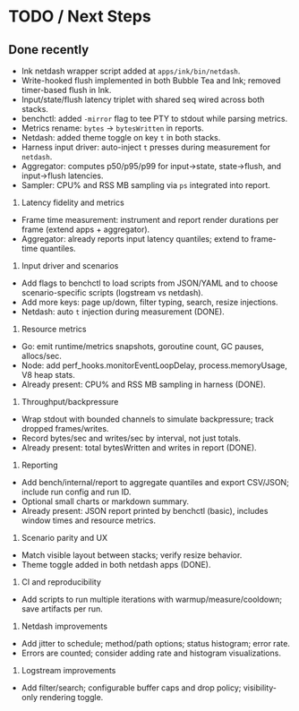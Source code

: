 # TODO / Next Steps

## Done recently

- Ink netdash wrapper script added at `apps/ink/bin/netdash`.
- Write-hooked flush implemented in both Bubble Tea and Ink; removed timer-based flush in Ink.
- Input/state/flush latency triplet with shared seq wired across both stacks.
- benchctl: added `-mirror` flag to tee PTY to stdout while parsing metrics.
- Metrics rename: `bytes` -> `bytesWritten` in reports.
- Netdash: added theme toggle on key `t` in both stacks.
- Harness input driver: auto-inject `t` presses during measurement for `netdash`.
- Aggregator: computes p50/p95/p99 for input→state, state→flush, and input→flush latencies.
- Sampler: CPU% and RSS MB sampling via `ps` integrated into report.

1. Latency fidelity and metrics

- Frame time measurement: instrument and report render durations per frame (extend apps + aggregator).
- Aggregator: already reports input latency quantiles; extend to frame-time quantiles.

1. Input driver and scenarios

- Add flags to benchctl to load scripts from JSON/YAML and to choose scenario-specific scripts (logstream vs netdash).
- Add more keys: page up/down, filter typing, search, resize injections.
- Netdash: auto `t` injection during measurement (DONE).

1. Resource metrics

- Go: emit runtime/metrics snapshots, goroutine count, GC pauses, allocs/sec.
- Node: add perf_hooks.monitorEventLoopDelay, process.memoryUsage, V8 heap stats.
- Already present: CPU% and RSS MB sampling in harness (DONE).

1. Throughput/backpressure

- Wrap stdout with bounded channels to simulate backpressure; track dropped frames/writes.
- Record bytes/sec and writes/sec by interval, not just totals.
- Already present: total bytesWritten and writes in report (DONE).

1. Reporting

- Add bench/internal/report to aggregate quantiles and export CSV/JSON; include run config and run ID.
- Optional small charts or markdown summary.
- Already present: JSON report printed by benchctl (basic), includes window times and resource metrics.

1. Scenario parity and UX

- Match visible layout between stacks; verify resize behavior.
- Theme toggle added in both netdash apps (DONE).

1. CI and reproducibility

- Add scripts to run multiple iterations with warmup/measure/cooldown; save artifacts per run.

1. Netdash improvements

- Add jitter to schedule; method/path options; status histogram; error rate.
- Errors are counted; consider adding rate and histogram visualizations.

1. Logstream improvements

- Add filter/search; configurable buffer caps and drop policy; visibility-only rendering toggle.
